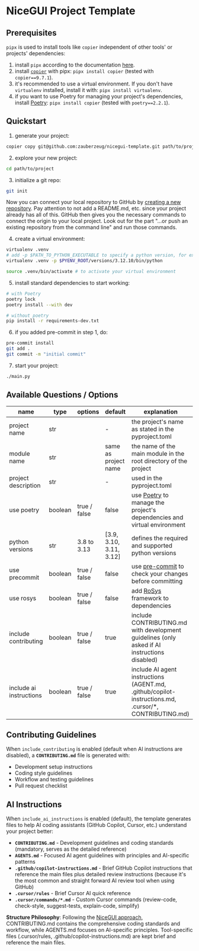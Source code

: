 # NiceGUI Project Template

## Prerequisites

`pipx` is used to install tools like `copier` independent of other tools' or projects' dependencies:

1. install `pipx` according to the documentation [here](https://pipx.pypa.io/stable/).
2. install [`copier`](https://copier.readthedocs.io/en/stable/) with pipx: `pipx install copier` (tested with `copier==9.7.1`).
3. it's recommended to use a virtual environment. If you don't have `virtualenv` installed, install it with: `pipx install virtualenv`.
4. if you want to use Poetry for managing your project's dependencies, install [Poetry](https://python-poetry.org/): `pipx install copier` (tested with `poetry==2.2.1`).

## Quickstart

1. generate your project:

```bash
copier copy git@github.com:zauberzeug/nicegui-template.git path/to/project
```

2. explore your new project:

```bash
cd path/to/project
```

3. initialize a git repo:

```bash
git init
```

Now you can connect your local repository to GitHub by [creating a new repository](https://github.com/new).
Pay attention to not add a README.md, etc. since your project already has all of this.
GitHub then gives you the necessary commands to connect the origin to your local project.
Look out for the part "…or push an existing repository from the command line" and run those commands.

4. create a virtual environment:
```bash
virtualenv .venv
# add -p $PATH_TO_PYTHON_EXECUTABLE to specify a python version, for example:
virtualenv .venv -p $PYENV_ROOT/versions/3.12.10/bin/python

source .venv/bin/activate # to activate your virtual environment
```

5. install standard dependencies to start working:

```bash
# with Poetry
poetry lock
poetry install --with dev

# without poetry
pip install -r requirements-dev.txt
```

6. if you added pre-commit in step 1, do:
```bash
pre-commit install
git add .
git commit -m "initial commit"
```

7. start your project:
```bash
./main.py
```

## Available Questions / Options

| name                    | type    | options      | default                 | explanation                                                                                            |
| ----------------------- | ------- | ------------ | ----------------------- | ------------------------------------------------------------------------------------------------------ |
| project name            | str     |              | -                       | the project's name as stated in the pyproject.toml                                                     |
| module name             | str     |              | same as project name    | the name of the main module in the root directory of the project                                       |
| project description     | str     |              | -                       | used in the pyproject.toml                                                                             |
| use poetry              | boolean | true / false | false                   | use [Poetry](https://python-poetry.org/) to manage the project's dependencies and virtual environment  |
| python versions         | str     | 3.8 to 3.13  | [3.9, 3.10, 3.11, 3.12] | defines the required and supported python versions                                                     |
| use precommit           | boolean | true / false | false                   | use [pre-commit](https://pre-commit.com/) to check your changes before committing                      |
| use rosys               | boolean | true / false | false                   | add [RoSys](https://github.com/zauberzeug/rosys) framework to dependencies                             |
| include contributing    | boolean | true / false | true                    | include CONTRIBUTING.md with development guidelines (only asked if AI instructions disabled)           |
| include ai instructions | boolean | true / false | true                    | include AI agent instructions (AGENT.md, .github/copilot-instructions.md, .cursor/\*, CONTRIBUTING.md) |

## Contributing Guidelines

When `include_contributing` is enabled (default when AI instructions are disabled), a **`CONTRIBUTING.md`** file is generated with:

- Development setup instructions
- Coding style guidelines
- Workflow and testing guidelines
- Pull request checklist

## AI Instructions

When `include_ai_instructions` is enabled (default), the template generates files to help AI coding assistants (GitHub Copilot, Cursor, etc.) understand your project better:

- **`CONTRIBUTING.md`** - Development guidelines and coding standards (mandatory, serves as the detailed reference)
- **`AGENTS.md`** - Focused AI agent guidelines with principles and AI-specific patterns
- **`.github/copilot-instructions.md`** - Brief GitHub Copilot instructions that reference the main files plus detailed review instructions (because it's the most common and straight forward AI review tool when using GitHub)
- **`.cursor/rules`** - Brief Cursor AI quick reference
- **`.cursor/commands/*.md`** - Custom Cursor commands (review-code, check-style, suggest-tests, explain-code, simplify)

**Structure Philosophy**: Following the [NiceGUI approach](https://github.com/zauberzeug/nicegui/blob/main/AGENT.md), CONTRIBUTING.md contains the comprehensive coding standards and workflow, while AGENTS.md focuses on AI-specific principles. Tool-specific files (.cursor/rules, .github/copilot-instructions.md) are kept brief and reference the main files.
